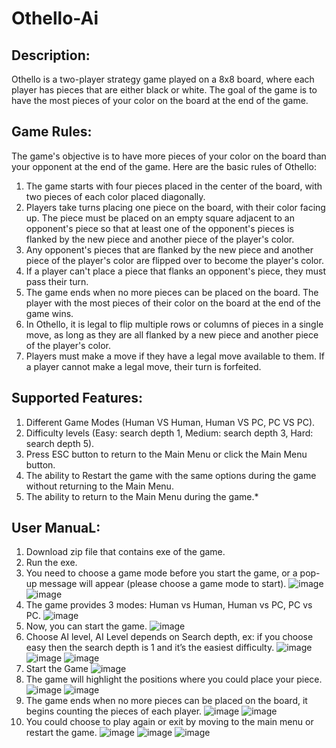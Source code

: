 # Othello-Ai

## Description:
Othello is a two-player strategy game played on a 8x8 board, where each player has pieces that are either black or white. The goal of the game is to have the most pieces of your color on the board at the end of the game.

## Game Rules:
The game's objective is to have more pieces of your color on the board than your opponent at the end of the game. Here are the basic rules of Othello:
1. The game starts with four pieces placed in the center of the board, with two pieces of each color placed diagonally.
2. Players take turns placing one piece on the board, with their color facing up. The piece must be placed on an empty square adjacent to an opponent's piece so that at least one of the opponent's pieces is flanked by the new piece and another piece of the player's color.
3. Any opponent's pieces that are flanked by the new piece and another piece of the player's color are flipped over to become the player's color.
4. If a player can't place a piece that flanks an opponent's piece, they must pass their turn.
5. The game ends when no more pieces can be placed on the board. The player with the most pieces of their color on the board at the end of the game wins.
6. In Othello, it is legal to flip multiple rows or columns of pieces in a single move, as long as they are all flanked by a new piece and another piece of the player's color.
7. Players must make a move if they have a legal move available to them. If a player cannot make a legal move, their turn is forfeited.
 
## Supported Features:
1. Different Game Modes (Human VS Human, Human VS PC, PC VS PC).
2. Difficulty levels (Easy: search depth 1, Medium: search depth 3, Hard: search depth 5).
3. Press ESC button to return to the Main Menu or click the Main Menu button.
4. The ability to Restart the game with the same options during the game without returning to the Main Menu.
5. The ability to return to the Main Menu during the game.*

## User ManuaL:
1.	Download zip file that contains exe of the game.
2.	Run the exe.
3.	You need to choose a game mode before you start the game, or a pop-up message will appear (please choose a game mode to start).
![image](https://github.com/Yousef497/Othello-Ai/assets/85317706/b87c5fd6-d0d0-4a2d-bbb5-7cf32ade4953)
![image](https://github.com/Yousef497/Othello-Ai/assets/85317706/b1a80c28-241d-4b02-b3db-4c01187c944a)
4.	The game provides 3 modes: Human vs Human, Human vs PC, PC vs PC.
![image](https://github.com/Yousef497/Othello-Ai/assets/85317706/ef70198d-16f3-423b-aa8e-0f7d1e9cbfd0)
5. Now, you can start the game.
![image](https://github.com/Yousef497/Othello-Ai/assets/85317706/80e4d439-788f-4e04-b650-b819c35ec356)
6.	Choose AI level, AI Level depends on Search depth, ex: if you choose easy then the search depth is 1 and it’s the easiest difficulty.
![image](https://github.com/Yousef497/Othello-Ai/assets/85317706/975142e3-e16f-4981-92b1-3a9535fbaba5)
![image](https://github.com/Yousef497/Othello-Ai/assets/85317706/81fbce16-31d6-46f9-abb4-6a588fe0f81b)
![image](https://github.com/Yousef497/Othello-Ai/assets/85317706/fca9a9ba-519b-461f-b4bf-10051e60dc78)
7.	Start the Game
![image](https://github.com/Yousef497/Othello-Ai/assets/85317706/56f33d3f-3fa9-41f1-b18f-30feda5c25b1)
8.	The game will highlight the positions where you could place your piece.
![image](https://github.com/Yousef497/Othello-Ai/assets/85317706/e9e9d0f6-092b-4b3f-974f-f3e895c53bbb)
![image](https://github.com/Yousef497/Othello-Ai/assets/85317706/2a9cc951-6383-4dd9-9462-609c69e0acb6)
9.	The game ends when no more pieces can be placed on the board, it begins counting the pieces of each player.
![image](https://github.com/Yousef497/Othello-Ai/assets/85317706/37bf30d9-9f96-4b4e-9f17-5fa69162df12)
![image](https://github.com/Yousef497/Othello-Ai/assets/85317706/f2dd7772-aaa3-4318-836f-912c3206b5c8)
10.	You could choose to play again or exit by moving to the main menu or restart the game.
![image](https://github.com/Yousef497/Othello-Ai/assets/85317706/e920478e-6ade-4d98-bbf0-1f6828abe7c9)
![image](https://github.com/Yousef497/Othello-Ai/assets/85317706/c9fe7cda-22c5-4372-a55a-bedda1604838)
![image](https://github.com/Yousef497/Othello-Ai/assets/85317706/e6baa0cd-6167-445a-b7b4-ea4ff6e34cac)
